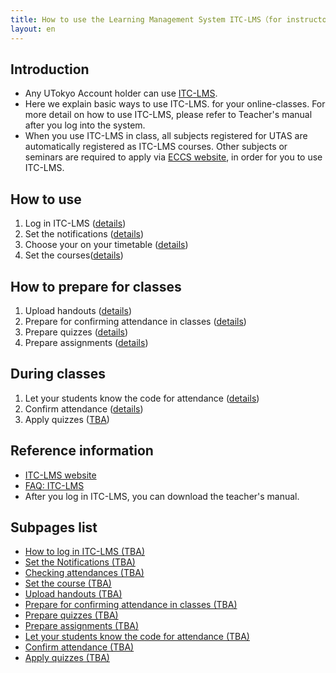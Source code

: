 ```yaml
---
title: How to use the Learning Management System ITC-LMS（for instructors）
layout: en
---
```


## Introduction
* Any UTokyo Account holder can use <a href="https://itc-lms.ecc.u-tokyo.ac.jp/login" target="_blank">ITC-LMS</a>.
* Here we explain basic ways to use ITC-LMS. for your online-classes. For more detail on how to use ITC-LMS, please refer to Teacher's manual after you log into the system.
* When you use ITC-LMS in class, all subjects registered for UTAS are automatically registered as ITC-LMS courses.  Other subjects or seminars are required to apply via <a href="https://www.ecc.u-tokyo.ac.jp/itc-lms/" target="_blank"> ECCS website</a>, in order for you to use ITC-LMS. 

## How to use
 1. Log in ITC-LMS (<a href="login" target="">details</a>)
 1. Set the notifications (<a href="information" target="">details</a>)
 1. Choose your on your timetable (<a href="timetable" target="">details</a>)
 1. Set the courses(<a href="course_settings" target="">details</a>)

## How to prepare for classes
 1. Upload handouts (<a href="course_materials" target="">details</a>)
 1. Prepare for confirming attendance in classes (<a href="prepare_attendances" target="">details</a>)
 1. Prepare quizzes (<a href="prepare_quizzes" target="">details</a>)
 1. Prepare assignments (<a href="assignments" target="">details</a>)

## During classes
 1. Let your students know the code for attendance  (<a href="attendances" target="">details</a>)
 1. Confirm attendance  (<a href="view_attendances" target="">details</a>)
 1. Apply quizzes  (<a href="quizzes" target="">TBA</a>)

## Reference information
* <a href="https://www.ecc.u-tokyo.ac.jp/itc-lms/">ITC-LMS website</a>
* <a href="https://www.ecc.u-tokyo.ac.jp/itc-lms/faq.html">FAQ: ITC-LMS</a>
* After you log in ITC-LMS, you can download the teacher's manual.

## Subpages list
* <a href="login" target="">How to log in ITC-LMS (TBA)</a>  
* <a href="information" target="">Set the Notifications (TBA)</a>  
* <a href="timetable" target="">Checking attendances (TBA)</a>  
* <a href="course_settings" target="">Set the course (TBA)</a>  
* <a href="course_materials" target="">Upload handouts (TBA)</a>
* <a href="prepare_attendances" target="">Prepare for confirming attendance in classes (TBA)</a>
* <a href="prepare_quizzes" target="">Prepare quizzes (TBA)</a>
* <a href="assignments" target="">Prepare assignments (TBA)</a>
* <a href="attendances" target="">Let your students know the code for attendance (TBA)</a> 
* <a href="view_attendances" target="">Confirm attendance (TBA)</a>
* <a href="quizzes" target="">Apply quizzes (TBA)</a>
